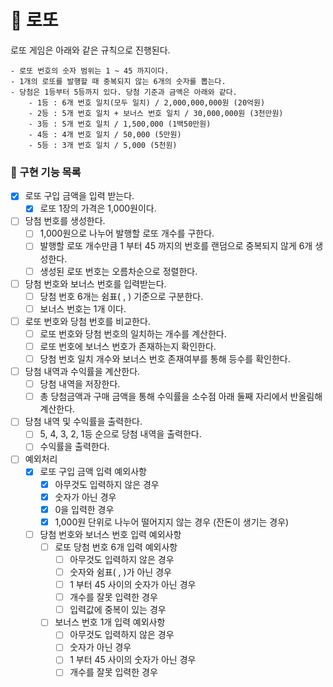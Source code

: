 # :slot_machine: 로또

로또 게임은 아래와 같은 규칙으로 진행된다.

```
- 로또 번호의 숫자 범위는 1 ~ 45 까지이다.
- 1개의 로또를 발행할 때 중복되지 않는 6개의 숫자를 뽑는다.
- 당첨은 1등부터 5등까지 있다. 당첨 기준과 금액은 아래와 같다.
	- 1등 : 6개 번호 일치(모두 일치) / 2,000,000,000원 (20억원)
	- 2등 : 5개 번호 일치 + 보너스 번호 일치 / 30,000,000원 (3천만원)
	- 3등 : 5개 번호 일치 / 1,500,000 (1백50만원)
	- 4등 : 4개 번호 일치 / 50,000 (5만원)
	- 5등 : 3개 번호 일치 / 5,000 (5천원)
```

### 🔨 구현 기능 목록

- [x] 로또 구입 금액을 입력 받는다.
  - [x] 로또 1장의 가격은 1,000원이다.
- [ ] 당첨 번호를 생성한다.
  - [ ] 1,000원으로 나누어 발행할 로또 개수를 구한다.
  - [ ] 발행할 로또 개수만큼 1 부터 45 까지의 번호를 랜덤으로 중복되지 않게 6개 생성한다.
  - [ ] 생성된 로또 번호는 오름차순으로 정렬한다.
- [ ] 당첨 번호와 보너스 번호를 입력받는다.
  - [ ] 당첨 번호 6개는 쉼표( , ) 기준으로 구분한다.
  - [ ] 보너스 번호는 1개 이다.
- [ ] 로또 번호와 당첨 번호를 비교한다.
  - [ ] 로또 번호와 당첨 번호의 일치하는 개수를 계산한다.
  - [ ] 로또 번호에 보너스 번호가 존재하는지 확인한다.
  - [ ] 당첨 번호 일치 개수와 보너스 번호 존재여부를 통해 등수를 확인한다.
- [ ] 당첨 내역과 수익률을 계산한다.
  - [ ] 당첨 내역을 저장한다.
  - [ ] 총 당첨금액과 구매 금액을 통해 수익률을 소수점 아래 둘째 자리에서 반올림해 계산한다.
- [ ] 당첨 내역 및 수익률을 출력한다.
  - [ ] 5, 4, 3, 2, 1등 순으로 당첨 내역을 출력한다.
  - [ ] 수익률을 출력한다.
- [ ] 예외처리
  - [x] 로또 구입 금액 입력 예외사항
    - [x] 아무것도 입력하지 않은 경우
    - [x] 숫자가 아닌 경우
    - [x] 0을 입력한 경우
    - [x] 1,000원 단위로 나누어 떨어지지 않는 경우 (잔돈이 생기는 경우)
  - [ ] 당첨 번호와 보너스 번호 입력 예외사항
    - [ ] 로또 당첨 번호 6개 입력 예외사항
      - [ ] 아무것도 입력하지 않은 경우
      - [ ] 숫자와 쉼표( , )가 아닌 경우
      - [ ] 1 부터 45 사이의 숫자가 아닌 경우
      - [ ] 개수를 잘못 입력한 경우
      - [ ] 입력값에 중복이 있는 경우
    - [ ] 보너스 번호 1개 입력 예외사항
      - [ ] 아무것도 입력하지 않은 경우
      - [ ] 숫자가 아닌 경우
      - [ ] 1 부터 45 사이의 숫자가 아닌 경우
      - [ ] 개수를 잘못 입력한 경우